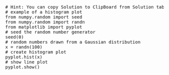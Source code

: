 <pre class="file" data-target="clipboard">
# Hint: You can copy Solution to ClipBoard from Solution tab in Step 4
# example of a histogram plot
from numpy.random import seed
from numpy.random import randn
from matplotlib import pyplot
# seed the random number generator
seed(0)
# random numbers drawn from a Gaussian distribution
x = randn(100)
# create histogram plot
pyplot.hist(x)
# show line plot
pyplot.show()
</pre>

